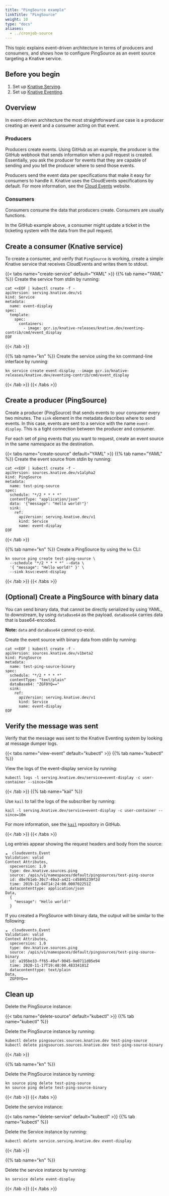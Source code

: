 ```yaml
---
title: "PingSource example"
linkTitle: "PingSource"
weight: 10
type: "docs"
aliases:
  - ../cronjob-source
---
```


This topic explains event-driven architecture in terms of producers and consumers, and shows how to configure PingSource as an event source targeting a Knative service.

## Before you begin

1. Set up [Knative Serving](../../../serving).
1. Set up [Knative Eventing](../../../eventing).

## Overview

In event-driven architecture the most straightforward use case is a producer creating an event and a
consumer acting on that event.

### Producers

Producers create events. Using GitHub as an example, the producer is the GitHub webhook that sends
information when a pull request is created.
Essentially, you ask the producer for events that they are capable of sending and you tell the
producer where to send those events.

Producers send the event data per specifications that make it easy for consumers to handle it.
Knative uses the CloudEvents specifications by default.
For more information, see the [Cloud Events](https://cloudevents.io/) website.

### Consumers

Consumers consume the data that producers create. Consumers are usually functions.

In the GitHub example above, a consumer might update a ticket in the ticketing system with the data
from the pull request.


## Create a consumer (Knative service)

To create a consumer, and verify that `PingSource` is working, create a simple Knative service that
receives CloudEvents and writes them to stdout.

{{< tabs name="create-service" default="YAML" >}}
{{% tab name="YAML" %}}
Create the service from stdin by running:

```shell
cat <<EOF | kubectl create -f -
apiVersion: serving.knative.dev/v1
kind: Service
metadata:
  name: event-display
spec:
  template:
    spec:
      containers:
        - image: gcr.io/knative-releases/knative.dev/eventing-contrib/cmd/event_display
EOF
```
{{< /tab >}}

{{% tab name="kn" %}}
Create the service using the kn command-line interface by running:

```shell
kn service create event-display --image gcr.io/knative-releases/knative.dev/eventing-contrib/cmd/event_display
```
{{< /tab >}}
{{< /tabs >}}

## Create a producer (PingSource)

Create a producer (PingSource) that sends events to your consumer every two minutes.
The `sink` element in the metadata describes where to send events.
In this case, events are sent to a service with the name `event-display`.
This is a tight connection between the producer and consumer.

For each set of ping events that you want to request, create an event source in the same namespace
as the destination.

{{< tabs name="create-source" default="YAML" >}}
{{% tab name="YAML" %}}
Create the event source from stdin by running:

```shell
cat <<EOF | kubectl create -f -
apiVersion: sources.knative.dev/v1alpha2
kind: PingSource
metadata:
  name: test-ping-source
spec:
  schedule: "*/2 * * * *"
  contentType: "application/json"
  data: '{"message": "Hello world!"}'
  sink:
    ref:
      apiVersion: serving.knative.dev/v1
      kind: Service
      name: event-display
EOF
```
{{< /tab >}}

{{% tab name="kn" %}}
Create a PingSource by using the `kn` CLI:

```shell
kn source ping create test-ping-source \
  --schedule "*/2 * * * *" --data \
  '{ "message": "Hello world!" }' \
  --sink ksvc:event-display
```
{{< /tab >}}
{{< /tabs >}}

## (Optional) Create a PingSource with binary data

You can send binary data, that cannot be directly serialized by using YAML, to downstream, by using `dataBase64` as the payload. `dataBase64` carries data that is base64-encoded.

**Note:** `data` and `dataBase64` cannot co-exist.

Create the event source with binary data from stdin by running:

```shell
cat <<EOF | kubectl create -f -
apiVersion: sources.knative.dev/v1beta2
kind: PingSource
metadata:
  name: test-ping-source-binary
spec:
  schedule: "*/2 * * * *"
  contentType: "text/plain"
  dataBase64: "ZGF0YQ=="
  sink:
    ref:
      apiVersion: serving.knative.dev/v1
      kind: Service
      name: event-display
EOF
```

## Verify the message was sent

Verify that the message was sent to the Knative Eventing system by looking at message dumper logs.

{{< tabs name="view-event" default="kubectl" >}}
{{% tab name="kubectl" %}}

View the logs of the event-display service by running:

```shell
kubectl logs -l serving.knative.dev/service=event-display -c user-container --since=10m
```

{{< /tab >}}
{{% tab name="kail" %}}

Use `kail` to tail the logs of the subscriber by running:

```shell
kail -l serving.knative.dev/service=event-display -c user-container --since=10m
```

For more information, see the [`kail`](https://github.com/boz/kail) repository in GitHub.

{{< /tab >}}
{{< /tabs >}}


Log entries appear showing the request headers and body from the source:

```shell
☁️  cloudevents.Event
Validation: valid
Context Attributes,
  specversion: 1.0
  type: dev.knative.sources.ping
  source: /apis/v1/namespaces/default/pingsources/test-ping-source
  id: d8e761eb-30c7-49a3-a421-cd5895239f2d
  time: 2019-12-04T14:24:00.000702251Z
  datacontenttype: application/json
Data,
  {
    "message": "Hello world!"
  }
```

If you created a PingSource with binary data, the output will be similar to the following:

```shell
☁️  cloudevents.Event
Validation: valid
Context Attributes,
  specversion: 1.0
  type: dev.knative.sources.ping
  source: /apis/v1/namespaces/default/pingsources/test-ping-source-binary
  id: a195be33-ff65-49af-9045-0e0711d05e94
  time: 2020-11-17T19:48:00.48334181Z
  datacontenttype: text/plain
Data,
  ZGF0YQ==
```

## Clean up

Delete the PingSource instance:

{{< tabs name="delete-source" default="kubectl" >}}
{{% tab name="kubectl" %}}

Delete the PingSource instance by running:

```shell
kubectl delete pingsources.sources.knative.dev test-ping-source
kubectl delete pingsources.sources.knative.dev test-ping-source-binary
```

{{< /tab >}}

{{% tab name="kn" %}}

Delete the PingSource instance by running:

```shell
kn source ping delete test-ping-source
kn source ping delete test-ping-source-binary
```

{{< /tab >}}
{{< /tabs >}}


Delete the service instance:

{{< tabs name="delete-service" default="kubectl" >}}
{{% tab name="kubectl" %}}

Delete the Service instance by running:

```shell
kubectl delete service.serving.knative.dev event-display
```

{{< /tab >}}

{{% tab name="kn" %}}

Delete the service instance by running:

```shell
kn service delete event-display
```

{{< /tab >}}
{{< /tabs >}}
